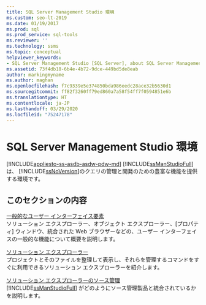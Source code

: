 ```yaml
---
title: SQL Server Management Studio 環境
ms.custom: seo-lt-2019
ms.date: 01/19/2017
ms.prod: sql
ms.prod_service: sql-tools
ms.reviewer: ''
ms.technology: ssms
ms.topic: conceptual
helpviewer_keywords:
- SQL Server Management Studio [SQL Server], about SQL Server Management Studio
ms.assetid: 73f4db18-6b4e-4b72-9dce-449bd5de8eab
author: markingmyname
ms.author: maghan
ms.openlocfilehash: f7c9339e5e374850bda986eedc28ace32b5630d1
ms.sourcegitcommit: ff82f3260ff79ed860a7a58f54ff7f0594851e6b
ms.translationtype: HT
ms.contentlocale: ja-JP
ms.lasthandoff: 03/29/2020
ms.locfileid: "75247178"
---
```

# <a name="the-sql-server-management-studio-environment"></a>SQL Server Management Studio 環境
[!INCLUDE[appliesto-ss-asdb-asdw-pdw-md](../includes/appliesto-ss-asdb-asdw-pdw-md.md)]
[!INCLUDE[ssManStudioFull](../includes/ssmanstudiofull-md.md)] は、 [!INCLUDE[ssNoVersion](../includes/ssnoversion-md.md)]のクエリの管理と開発のための豊富な機能を提供する環境です。  
  
## <a name="in-this-section"></a>このセクションの内容  
[一般的なユーザー インターフェイス要素](../ssms/general-user-interface-elements.md)  
ソリューション エクスプローラー、オブジェクト エクスプローラー、[プロパティ] ウィンドウ、統合された Web ブラウザーなどの、ユーザー インターフェイスの一般的な機能について概要を説明します。  
  
[ソリューション エクスプローラー](../ssms/solution/solution-explorer.md)  
プロジェクトとそのファイルを整理して表示し、それらを管理するコマンドをすぐに利用できるソリューション エクスプローラーを紹介します。  
  
[ソリューション エクスプローラーのソース管理](https://msdn.microsoft.com/library/ms173879.aspx)  
[!INCLUDE[ssManStudioFull](../includes/ssmanstudiofull-md.md)] がどのようにソース管理製品と統合されているかを説明します。  
  
